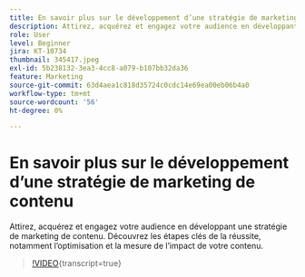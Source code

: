 ```yaml
---
title: En savoir plus sur le développement d’une stratégie de marketing de contenu
description: Attirez, acquérez et engagez votre audience en développant une stratégie de marketing de contenu.
role: User
level: Beginner
jira: KT-10734
thumbnail: 345417.jpeg
exl-id: 5b238132-3ea3-4cc8-a079-b107bb32da36
feature: Marketing
source-git-commit: 63d4aea1c818d35724c0cdc14e69ea00eb06b4a0
workflow-type: tm+mt
source-wordcount: '56'
ht-degree: 0%

---
```


# En savoir plus sur le développement d’une stratégie de marketing de contenu

Attirez, acquérez et engagez votre audience en développant une stratégie de marketing de contenu. Découvrez les étapes clés de la réussite, notamment l’optimisation et la mesure de l’impact de votre contenu.

>[!VIDEO](https://video.tv.adobe.com/v/345417/?quality=12&learn=on){transcript=true}
